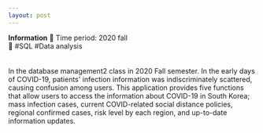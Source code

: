 ```yaml
---
layout: post 
---
```


<!-- ## All about COVID-19 in South Korea -->


<strong>Information</strong>
<light> 
    🔸 Time period: 2020 fall<br>
    🔸 #SQL #Data analysis    
    <br><br>
    In the database management2 class in 2020 Fall semester.
    In the early days of COVID-19, patients' infection information was indiscriminately scattered, causing confusion among users.  This application provides five functions that allow users to access the information about COVID-19 in South Korea; mass infection cases, current COVID-related social distance policies, regional confirmed cases, risk level by each region, and up-to-date information updates.   
</light> 
<br><br>

<!-- <strong>Demonstration</strong> -->
